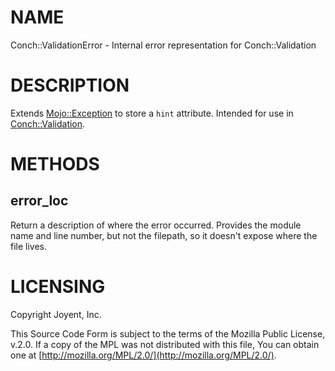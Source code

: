 # NAME

Conch::ValidationError - Internal error representation for Conch::Validation

# DESCRIPTION

Extends [Mojo::Exception](https://metacpan.org/pod/Mojo::Exception) to store a `hint` attribute. Intended for use in
[Conch::Validation](https://metacpan.org/pod/Conch::Validation).

# METHODS

## error\_loc

Return a description of where the error occurred. Provides the module name and
line number, but not the filepath, so it doesn't expose where the file lives.

# LICENSING

Copyright Joyent, Inc.

This Source Code Form is subject to the terms of the Mozilla Public License,
v.2.0. If a copy of the MPL was not distributed with this file, You can obtain
one at [http://mozilla.org/MPL/2.0/](http://mozilla.org/MPL/2.0/).

